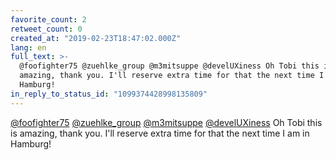 ```yaml
---
favorite_count: 2
retweet_count: 0
created_at: "2019-02-23T18:47:02.000Z"
lang: en
full_text: >-
  @foofighter75 @zuehlke_group @m3mitsuppe @develUXiness Oh Tobi this is
  amazing, thank you. I'll reserve extra time for that the next time I am in
  Hamburg!
in_reply_to_status_id: "1099374428998135809"
---
```


[@foofighter75](https://twitter.com/foofighter75)
[@zuehlke_group](https://twitter.com/zuehlke_group)
[@m3mitsuppe](https://twitter.com/m3mitsuppe)
[@develUXiness](https://twitter.com/develUXiness) Oh Tobi this is amazing, thank
you. I'll reserve extra time for that the next time I am in Hamburg!
